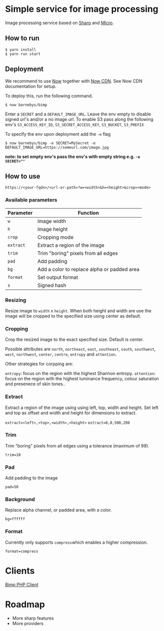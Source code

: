 # Simple service for image processing

Image processing service based on [Sharp](https://github.com/lovell/sharp) and [Micro](https://github.com/zeit/micro).

## How to run

```
$ yarn install
$ yarn run start
``` 

## Deployment

We recommend to use [Now](https://zeit.co/now) together with [Now CDN](https://zeit.co/cdn). See Now CDN documentation for setup.

To deploy this, run the following command.
```
$ now barnebys/bimp
``` 

Enter a `SECRET` and a `DEFAULT_IMAGE_URL`. Leave the env empty to disable signed url's and/or a no image url. 
To enable S3 pass along the following env's `S3_ACCESS_KEY_ID`, `S3_SECRET_ACCESS_KEY`, `S3_BUCKET`, `S3_PREFIX`  

To specify the env upon deployment add the `-e` flag
```
$ now barnebys/bimp -e SECRET=MySecret -e DEFAULT_IMAGE_URL=https://someurl.com/image.jpg
``` 

__note: to set empty env's pass the env's with empty string e.g. `-e SECRET=""`__



## How to use


`https://<your-fqdn>/<url-or-path>?w=<width>&h=<height>&crop=<mode>`


### Available parameters

| Parameter  | Function |
| ------------- | ------------- |
| `w`  | Image width  |
| `h`  | Image height  |
| `crop`  | Cropping mode  |
| `extract`  | Extract a region of the image   |
| `trim`  | Trim "boring" pixels from all edges   |
| `pad`  | Add padding   |
| `bg`  | Add a color to replace alpha or padded area  |
| `format`  | Set output format  |
| `s`  | Signed hash  |

### Resizing

Resize image to `width` x `height`. When both height and width are use the image will be cropped to the specified size using center as default. 

### Cropping

Crop the resized image to the exact specified size. Default is center.

Possible attributes are `north`, `northeast`, `east`, `southeast`, `south`,
`southwest`, `west`, `northwest`, `center`, `centre`, `entropy` and `attention`.

Other strategies for corpping are:

`entropy`: focus on the region with the highest Shannon entropy.
`attention`: focus on the region with the highest luminance frequency, colour saturation and presenece of skin tones..


### Extract

Extract a region of the image using using left, top, width and height. 
Set left and top as offset and width and height for dimensions to extract.

`extract=<left>,<top>,<width>,<height>`
`extract=0,0,500,200`

### Trim 

Trim "boring" pixels from all edges using a tolerance (maximum of 99).

`trim=10`

### Pad

Add padding to the image

`pad=50`


### Background

Replace alpha channel, or padded area, with a color.

`bg=ffffff`


### Format

Currently only supports `compress`which enables a higher compression.   

`format=compress`

# Clients

[Bimp PHP Client](https://github.com/barnebys/bimp-php)


# Roadmap

* More sharp features
* More providers